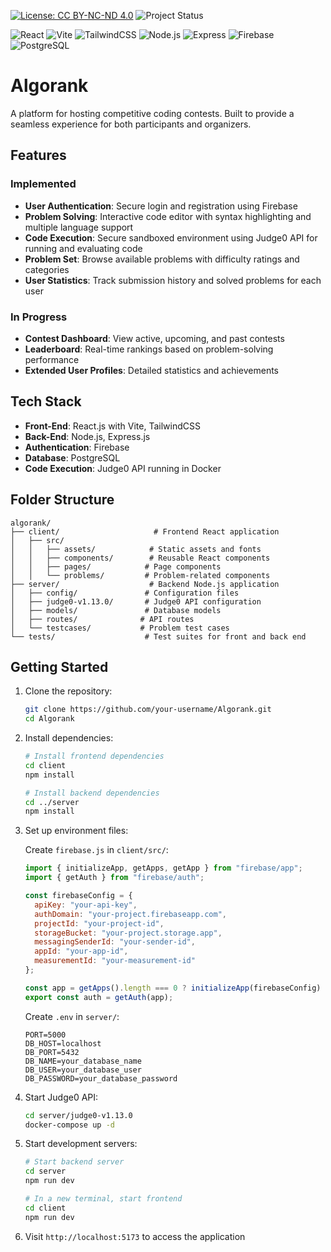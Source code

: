 [![License: CC BY-NC-ND 4.0](https://img.shields.io/badge/License-CC%20BY--NC--ND%204.0-lightgrey.svg)](https://creativecommons.org/licenses/by-nc-nd/4.0/)
![Project Status](https://img.shields.io/badge/status-in%20progress-yellow)

![React](https://img.shields.io/badge/React-20232A?style=for-the-badge&logo=react&logoColor=61DAFB)
![Vite](https://img.shields.io/badge/Vite-646CFF?style=for-the-badge&logo=vite&logoColor=white)
![TailwindCSS](https://img.shields.io/badge/Tailwind_CSS-38B2AC?style=for-the-badge&logo=tailwind-css&logoColor=white)
![Node.js](https://img.shields.io/badge/Node.js-339933?style=for-the-badge&logo=nodedotjs&logoColor=white)
![Express](https://img.shields.io/badge/Express.js-000000?style=for-the-badge&logo=express&logoColor=white)
![Firebase](https://img.shields.io/badge/Firebase-FFCA28?style=for-the-badge&logo=firebase&logoColor=black)
![PostgreSQL](https://img.shields.io/badge/PostgreSQL-316192?style=for-the-badge&logo=postgresql&logoColor=white)

# Algorank
A platform for hosting competitive coding contests. Built to provide a seamless experience for both participants and organizers.

## Features

### Implemented
- **User Authentication**: Secure login and registration using Firebase
- **Problem Solving**: Interactive code editor with syntax highlighting and multiple language support
- **Code Execution**: Secure sandboxed environment using Judge0 API for running and evaluating code
- **Problem Set**: Browse available problems with difficulty ratings and categories
- **User Statistics**: Track submission history and solved problems for each user

### In Progress
- **Contest Dashboard**: View active, upcoming, and past contests
- **Leaderboard**: Real-time rankings based on problem-solving performance
- **Extended User Profiles**: Detailed statistics and achievements

## Tech Stack
- **Front-End**: React.js with Vite, TailwindCSS
- **Back-End**: Node.js, Express.js
- **Authentication**: Firebase
- **Database**: PostgreSQL
- **Code Execution**: Judge0 API running in Docker

## Folder Structure
```
algorank/
├── client/                     # Frontend React application
│   ├── src/
│   │   ├── assets/            # Static assets and fonts
│   │   ├── components/        # Reusable React components
│   │   ├── pages/            # Page components
│   │   └── problems/         # Problem-related components
├── server/                    # Backend Node.js application
│   ├── config/               # Configuration files
│   ├── judge0-v1.13.0/       # Judge0 API configuration
│   ├── models/               # Database models
│   ├── routes/              # API routes
│   └── testcases/           # Problem test cases
└── tests/                    # Test suites for front and back end
```

## Getting Started

1. Clone the repository:
   ```bash
   git clone https://github.com/your-username/Algorank.git
   cd Algorank
   ```

2. Install dependencies:
   ```bash
   # Install frontend dependencies
   cd client
   npm install

   # Install backend dependencies
   cd ../server
   npm install
   ```

3. Set up environment files:
   
   Create `firebase.js` in `client/src/`:
   ```javascript
   import { initializeApp, getApps, getApp } from "firebase/app";
   import { getAuth } from "firebase/auth";

   const firebaseConfig = {
     apiKey: "your-api-key",
     authDomain: "your-project.firebaseapp.com",
     projectId: "your-project-id",
     storageBucket: "your-project.storage.app",
     messagingSenderId: "your-sender-id",
     appId: "your-app-id",
     measurementId: "your-measurement-id"
   };

   const app = getApps().length === 0 ? initializeApp(firebaseConfig) : getApp();
   export const auth = getAuth(app);
   ```

   Create `.env` in `server/`:
   ```
   PORT=5000
   DB_HOST=localhost
   DB_PORT=5432
   DB_NAME=your_database_name
   DB_USER=your_database_user
   DB_PASSWORD=your_database_password
   ```

4. Start Judge0 API:
   ```bash
   cd server/judge0-v1.13.0
   docker-compose up -d
   ```

5. Start development servers:
   ```bash
   # Start backend server
   cd server
   npm run dev

   # In a new terminal, start frontend
   cd client
   npm run dev
   ```

6. Visit `http://localhost:5173` to access the application
